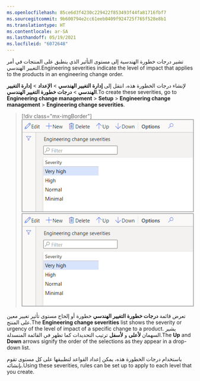 ```yaml
---
ms.openlocfilehash: 85ce6d3f4230c229422f853493f44fa81716fbf7
ms.sourcegitcommit: 9b600794e2cc61eeb0409f924725f765f528e8b1
ms.translationtype: HT
ms.contentlocale: ar-SA
ms.lasthandoff: 05/19/2021
ms.locfileid: "6072648"
---
```

<span data-ttu-id="aee1d-101">تشير درجات خطورة الهندسية إلى مستوى التأثير الذي ينطبق على المنتجات في أمر التغيير الهندسي.</span><span class="sxs-lookup"><span data-stu-id="aee1d-101">Engineering severities indicate the level of impact that applies to the products in an engineering change order.</span></span>

<span data-ttu-id="aee1d-102">لإنشاء درجات الخطورة هذه، انتقل إلى **إدارة التغيير الهندسي** > **الإعداد** > **إدارة التغيير الهندسي** > **درجات خطورة التغيير الهندسي**.</span><span class="sxs-lookup"><span data-stu-id="aee1d-102">To create these severities, go to **Engineering change management** > **Setup** > **Engineering change management** > **Engineering change severities**.</span></span>

> [!div class="mx-imgBorder"]
> <span data-ttu-id="aee1d-103">[![لقطة شاشة لصفحة درجات خطورة التغيير الهندسي. خيارات الخطورة هي: عالية جداً وعالية وعاديّة ومحدودة.](../media/engineering-change-severities.png)](../media/engineering-change-severities.png#lightbox)</span><span class="sxs-lookup"><span data-stu-id="aee1d-103">[![Screenshot of the Engineering change severities page. The severity options are: Very high, High, Normal and Minimal.](../media/engineering-change-severities.png)](../media/engineering-change-severities.png#lightbox)</span></span>

<span data-ttu-id="aee1d-104">تعرض قائمة **درجات خطورة التغيير الهندسي** خطورة أو إلحاح مستوى تأثير تغيير معين على المنتج.</span><span class="sxs-lookup"><span data-stu-id="aee1d-104">The **Engineering change severities** list shows the severity or urgency of the level of impact of a specific change to a product.</span></span> <span data-ttu-id="aee1d-105">يشير السهمان **لأعلى** و **لأسفل** ترتيب التحديدات كما تظهر في القائمة المنسدلة.</span><span class="sxs-lookup"><span data-stu-id="aee1d-105">The **Up** and **Down** arrows signify the order of the selections as they appear in a drop-down list.</span></span>

<span data-ttu-id="aee1d-106">باستخدام درجات الخطورة هذه، يمكن إعداد القواعد لتطبيقها على كل مستوى تقوم بإنشائه.</span><span class="sxs-lookup"><span data-stu-id="aee1d-106">Using these severities, rules can be set up to apply to each level that you create.</span></span>
